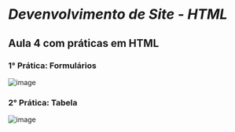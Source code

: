 # *Devenvolvimento de Site - HTML*
## Aula 4 com práticas em HTML 
### 1° Prática: Formulários
![image](https://user-images.githubusercontent.com/89542446/181865350-e86cf01b-1c4a-4498-bf09-aa150506f594.png)


### 2° Prática: Tabela
![image](https://user-images.githubusercontent.com/89542446/181865826-8e84ce31-2efc-4565-94da-222dbf3164af.png)

